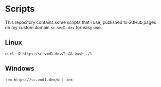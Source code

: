 # Scripts
This repository contains some scripts that I use, published to GitHub pages on my custom domain `sc.vmd1.dev` for easy use.

## Linux
```
curl -O https:/sc.vmd1.dev/l && bash ./l
```

## Windows
```
irm https://sc.vmd1.dev/w | iex
```